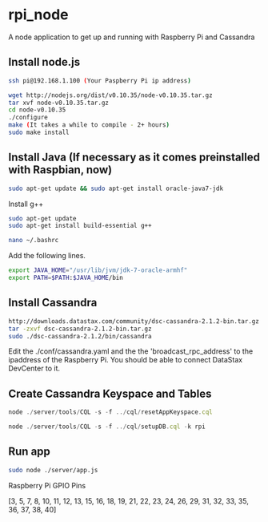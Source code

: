 rpi_node
========

A node application to get up and running with Raspberry Pi and Cassandra


## Install node.js
```sh
ssh pi@192.168.1.100 (Your Paspberry Pi ip address)
```

```sh
wget http://nodejs.org/dist/v0.10.35/node-v0.10.35.tar.gz
tar xvf node-v0.10.35.tar.gz
cd node-v0.10.35
./configure
make (It takes a while to compile - 2+ hours)
sudo make install
```

## Install Java (If necessary as it comes preinstalled with Raspbian, now)
```sh
sudo apt-get update && sudo apt-get install oracle-java7-jdk
```

Install g++
```sh
sudo apt-get update
sudo apt-get install build-essential g++
```

```sh
nano ~/.bashrc
```

Add the following lines.

```sh
export JAVA_HOME="/usr/lib/jvm/jdk-7-oracle-armhf"
export PATH=$PATH:$JAVA_HOME/bin
```

## Install Cassandra
```sh
http://downloads.datastax.com/community/dsc-cassandra-2.1.2-bin.tar.gz
tar -zxvf dsc-cassandra-2.1.2-bin.tar.gz
sudo ./dsc-cassandra-2.1.2/bin/cassandra
```

Edit the ./conf/cassandra.yaml and the the 'broadcast_rpc_address' to the ipaddress of the Raspberry Pi. You should be able to connect DataStax DevCenter to it.

## Create Cassandra Keyspace and Tables

```javascript
node ./server/tools/CQL -s -f ../cql/resetAppKeyspace.cql
```

```javascript
node ./server/tools/CQL -s -f ../cql/setupDB.cql -k rpi
```

## Run app
```sh
sudo node ./server/app.js
```
Raspberry Pi GPIO Pins

[3, 5, 7, 8, 10, 11, 12, 13, 15, 16, 18, 19, 21, 22, 23, 24, 26, 29, 31, 32, 33, 35, 36, 37, 38, 40]